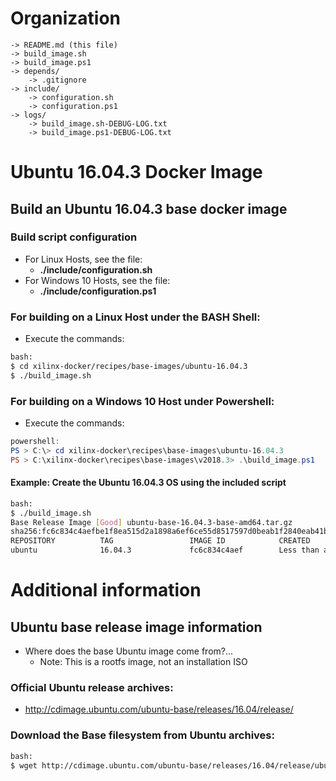 [//]: # (Readme.md - Ubuntu 16.04.3 base operating system)

# Organization
```
-> README.md (this file)
-> build_image.sh
-> build_image.ps1
-> depends/
	-> .gitignore
-> include/
	-> configuration.sh
	-> configuration.ps1
-> logs/
	-> build_image.sh-DEBUG-LOG.txt
	-> build_image.ps1-DEBUG-LOG.txt
```

# Ubuntu 16.04.3 Docker Image

## Build an Ubuntu 16.04.3 base docker image

### Build script configuration
- For Linux Hosts, see the file:
	- __./include/configuration.sh__
- For Windows 10 Hosts, see the file:
	- __./include/configuration.ps1__

### For building on a Linux Host under the BASH Shell:
- Execute the commands:
```bash
bash:
$ cd xilinx-docker/recipes/base-images/ubuntu-16.04.3
$ ./build_image.sh
```

### For building on a Windows 10 Host under Powershell:
- Execute the commands:
```powershell
powershell:
PS > C:\> cd xilinx-docker\recipes\base-images\ubuntu-16.04.3
PS > C:\xilinx-docker\recipes\base-images\v2018.3> .\build_image.ps1
```

#### Example: Create the Ubuntu 16.04.3 OS using the included script
```bash
bash:
$ ./build_image.sh
Base Release Image [Good] ubuntu-base-16.04.3-base-amd64.tar.gz
sha256:fc6c834c4aefbe1f8ea515d2a1898a6ef6ce55d8517597d0beab1f2840eab41b
REPOSITORY          TAG                 IMAGE ID            CREATED                  SIZE
ubuntu              16.04.3             fc6c834c4aef        Less than a second ago   120MB
```

# Additional information

## Ubuntu base release image information
- Where does the base Ubuntu image come from?...
	- Note: This is a rootfs image, not an installation ISO

### Official Ubuntu release archives:
- http://cdimage.ubuntu.com/ubuntu-base/releases/16.04/release/

### Download the Base filesystem from Ubuntu archives:
```bash
bash:
$ wget http://cdimage.ubuntu.com/ubuntu-base/releases/16.04/release/ubuntu-base-16.04.3-base-amd64.tar.gz
```
